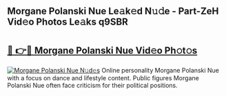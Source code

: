 ## Morgane Polanski Nue Le𝚊k𝚎d N𝚞𝚍e - Part-ZeH Vid𝚎o Photos Le𝚊ks q9SBR

# <h2><a href="http://fb7eosu.evod.top/?m=Morgane+Polanski+Nue">🔗 👉🔴 Morgane Polanski Nue Vid𝚎o Ph𝚘t𝚘s</a></h2>

[![Morgane Polanski Nue N𝚞d𝚎s](https://i.imgur.com/8V9OHl7.gif)](http://fb7eosu.evod.top/?m=Morgane+Polanski+Nue)
Online personality Morgane Polanski Nue with a focus on dance and lifestyle content. Public figures Morgane Polanski Nue often face criticism for their political positions. 
